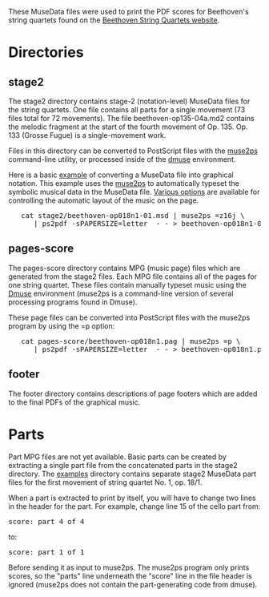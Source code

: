 These MuseData files were used to print the PDF scores for Beethoven's
string quartets found on the [Beethoven String Quartets website](http://wiki.ccarh.org/wiki/Beethoven_String_Quartets#Scores_.28downloadable.29).

# Directories 

## stage2

The stage2 directory contains stage-2 (notation-level) MuseData
files for the string quartets.  One file contains all parts for a
single movement (73 files total for 72 movements).  The file
beethoven-op135-04a.md2 contains the melodic fragment at the start
of the fourth movement of Op. 135.  Op. 133 (Grosse Fugue) is a
single-movement work.  

Files in this directory can be converted to PostScript files with
the [muse2ps](http://muse2ps.ccarh.org) command-line utility, or
processed inside of the [dmuse](http://dmuse.ccarh.org) environment.

Here is a basic [example](examples) of converting a MuseData file
into graphical notation.  This example uses the
[muse2ps](http://muse2ps.ccarh.org) to automatically typeset the
symbolic musical data in the MuseData file.  [Various
options](http://wiki.ccarh.org/wiki/Muse2ps#Options) are available
for controlling the automatic layout of the music on the page.

<pre>
   cat stage2/beethoven-op018n1-01.msd | muse2ps =z16j \
      | ps2pdf -sPAPERSIZE=letter  - - &gt; beethoven-op018n1-01.pdf
</pre>


## pages-score

The pages-score directory contains MPG (music page) files which are generated
from the stage2 files.  Each MPG file contains all of the pages for one
string quartet.  These files contain manually typeset music using the
[Dmuse](http://dmuse.ccarh.org) environment (muse2ps is a command-line
version of several processing programs found in Dmuse).

These page files can be converted into PostScript files with the muse2ps
program by using the =p option:

<pre>
   cat pages-score/beethoven-op018n1.pag | muse2ps =p \
      | ps2pdf -sPAPERSIZE=letter  - - &gt; beethoven-op018n1.pdf
</pre>

## footer

The footer directory contains descriptions of page footers which are added
to the final PDFs of the graphical music. 

# Parts

Part MPG files are not yet available.  Basic parts can be created
by extracting a single part file from the concatenated parts in the
stage2 directory.  The [examples](examples) directory contains separate 
stage2 MuseData part files for the first movement of string quartet 
No. 1, op. 18/1.

When a part is extracted to print by itself, you will have to change
two lines in the header for the part.  For example, change line 15 of
the cello part from:

<pre>
score: part 4 of 4
</pre>

to: 

<pre>
score: part 1 of 1
</pre>

Before sending it as input to muse2ps.  The muse2ps program only prints
scores, so the "parts" line underneath the "score" line in the file header
is ignored (muse2ps does not contain the part-generating code from dmuse).


